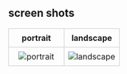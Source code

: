 ## screen shots
<table style="width: 100%; border-collapse: collapse;"><tbody><tr><th style="width: 50%; text-align: center; border: 1px solid #ccc; padding: 8px;">portrait</th><th style="width: 50%; text-align: center; border: 1px solid #ccc; padding: 8px;">landscape </th></tr><tr><td style="width: 50%; text-align: center; border: 1px solid #ccc; padding: 8px;"><img style="max-width: 100%; height: auto;" alt="portrait" src="https://github.com/user-attachments/assets/915e6dc0-dfba-4910-9041-05319a78a420"></td><td style="width: 50%; text-align: center; border: 1px solid #ccc; padding: 8px;"><img style="max-width: 100%; height: auto;" alt="landscape" src="https://github.com/user-attachments/assets/a6236389-4dcb-4e62-8ca4-1c3f98f51e8e"></td></tr></tbody></table>
